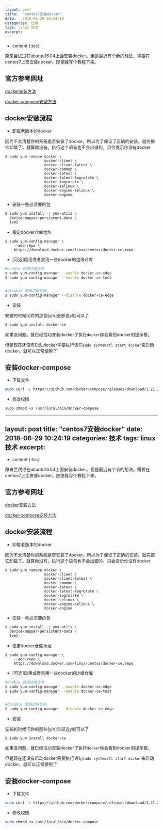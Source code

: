 ```yaml
---
layout: post
title:  "centos7安装docker"
date:   2018-06-29 10:24:19
categories: 技术
tags: linux 技术
excerpt: 
---
```


* content
{:toc}

原来尝试过在ubuntu16.04上面安装docker。但是最近有个新的想法，需要在centos7上面安装docker。随便就写个教程下来。





## 官方参考网址
[docker安装方法](https://docs.docker.com/install/linux/docker-ce/centos/)

[docker-compose安装方法](https://docs.docker.com/compose/install/)

## docker安装流程
* 卸载老版本的docker

因为不太清楚你的系统是否安装了docker。所以为了保证了正确的安装。就先把它卸载了。就算你没有。执行这个语句也不会出错的。只会提示你没有docker 


```shell
$ sudo yum remove docker \
                  docker-client \
                  docker-client-latest \
                  docker-common \
                  docker-latest \
                  docker-latest-logrotate \
                  docker-logrotate \
                  docker-selinux \
                  docker-engine-selinux \
                  docker-engine
```

* 安装一些必须要的包

```sh
$ sudo yum install -y yum-utils \
  device-mapper-persistent-data \
  lvm2
```

* 指定docker仓库地址

```
$ sudo yum-config-manager \
    --add-repo \
    https://download.docker.com/linux/centos/docker-ce.repo
```

* [可选]启用或者禁用一些docker的边缘仓库

```sh
#enable 启用边缘仓库
$ sudo yum-config-manager --enable docker-ce-edge
$ sudo yum-config-manager --enable docker-ce-test


#disable 禁用边缘仓库
$ sudo yum-config-manager --disable docker-ce-edge
```

* 安装

安装的时候问你的那些[y/n]全部选y就可以了

```sh
$ sudo yum install docker-ce
```


如果没问题。就已经成功安装docker了执行`docker`你会看到docker的提示框。

但是现在还没有启动docker需要执行语句`sudo systemctl start docker`来启动docker。就可以正常使用了

## 安装docker-compose

* 下载文件

```sh
sudo curl -L https://github.com/docker/compose/releases/download/1.21.2/docker-compose-$(uname -s)-$(uname -m) -o /usr/local/bin/docker-compose
``` 

* 修改权限

```sh
sudo chmod +x /usr/local/bin/docker-compose
```
---
layout: post
title:  "centos7安装docker"
date:   2018-06-29 10:24:19
categories: 技术
tags: linux 技术
excerpt: 
---

* content
{:toc}

原来尝试过在ubuntu16.04上面安装docker。但是最近有个新的想法，需要在centos7上面安装docker。随便就写个教程下来。





## 官方参考网址
[docker安装方法](https://docs.docker.com/install/linux/docker-ce/centos/)

[docker-compose安装方法](https://docs.docker.com/compose/install/)

## docker安装流程
* 卸载老版本的docker

因为不太清楚你的系统是否安装了docker。所以为了保证了正确的安装。就先把它卸载了。就算你没有。执行这个语句也不会出错的。只会提示你没有docker 


```shell
$ sudo yum remove docker \
                  docker-client \
                  docker-client-latest \
                  docker-common \
                  docker-latest \
                  docker-latest-logrotate \
                  docker-logrotate \
                  docker-selinux \
                  docker-engine-selinux \
                  docker-engine
```

* 安装一些必须要的包

```sh
$ sudo yum install -y yum-utils \
  device-mapper-persistent-data \
  lvm2
```

* 指定docker仓库地址

```
$ sudo yum-config-manager \
    --add-repo \
    https://download.docker.com/linux/centos/docker-ce.repo
```

* [可选]启用或者禁用一些docker的边缘仓库

```sh
#enable 启用边缘仓库
$ sudo yum-config-manager --enable docker-ce-edge
$ sudo yum-config-manager --enable docker-ce-test


#disable 禁用边缘仓库
$ sudo yum-config-manager --disable docker-ce-edge
```

* 安装

安装的时候问你的那些[y/n]全部选y就可以了

```sh
$ sudo yum install docker-ce
```


如果没问题。就已经成功安装docker了执行`docker`你会看到docker的提示框。

但是现在还没有启动docker需要执行语句`sudo systemctl start docker`来启动docker。就可以正常使用了

## 安装docker-compose

* 下载文件

```sh
sudo curl -L https://github.com/docker/compose/releases/download/1.21.2/docker-compose-$(uname -s)-$(uname -m) -o /usr/local/bin/docker-compose
``` 

* 修改权限

```sh
sudo chmod +x /usr/local/bin/docker-compose
```
